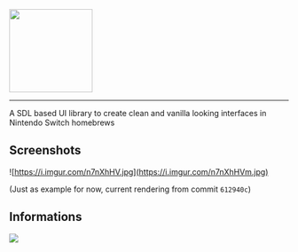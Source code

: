 <img src="https://i.imgur.com/OgWpsFa.png" height="150">

___

A SDL based UI library to create clean and vanilla looking interfaces in Nintendo Switch homebrews

## Screenshots

![https://i.imgur.com/n7nXhHV.jpg](https://i.imgur.com/n7nXhHVm.jpg)

(Just as example for now, current rendering from commit `612940c`)

## Informations

![](https://i.imgur.com/OxsUw4d.png)
